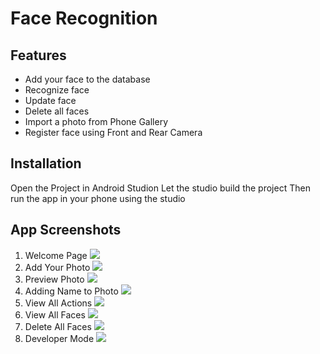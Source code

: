 # Face Recognition
## Features

- Add your face to the database
- Recognize face
- Update face
- Delete all faces
- Import a photo from Phone Gallery
- Register face using Front and Rear Camera

## Installation

Open the Project in Android Studion
Let the studio build the project
Then run the app in your phone using the studio

## App Screenshots

1. Welcome Page
![](https://drive.google.com/file/d/1j8Ul_E-kTdHmlIQKDdPZQ03kUA1bAHOG/view?usp=sharing)
2. Add Your Photo
![](https://drive.google.com/file/d/1NpUXfTauvVAXDhL0Wn7pj3mUoDUOmj-O/view?usp=sharing)
3. Preview Photo
![](https://drive.google.com/file/d/15-MhsIgHhLv_ghcNcWTbHAkSNuq2Ihkc/view?usp=sharing)
4. Adding Name to Photo
![](https://drive.google.com/file/d/1PQ4w3tseQawGhsmb1rKbzn_xQ0bfIhsx/view?usp=sharing)
5. View All Actions
![](https://drive.google.com/file/d/1Ds_bz-Hub-2Zfp33EwqYqQXKVQCpSF2F/view?usp=sharing)
6. View All Faces
![](https://drive.google.com/file/d/1r6XedBwfHeZKMai_JSSScwBXLrbme0vI/view?usp=sharing)
7. Delete All Faces
![](https://drive.google.com/file/d/1odULT1YDoLgVUbzI40GDHCBwlaRqRO04/view?usp=sharing)
8. Developer Mode
![](https://drive.google.com/file/d/1_97t9KgEWOxAG-PhU6hddYI49WPMzgBh/view?usp=sharing)
